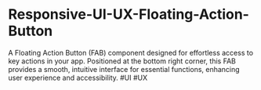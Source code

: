 # Responsive-UI-UX-Floating-Action-Button
A Floating Action Button (FAB) component designed for effortless access to key actions in your app. Positioned at the bottom right corner, this FAB provides a smooth, intuitive interface for essential functions, enhancing user experience and accessibility. #UI #UX
